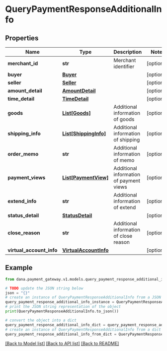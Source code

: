 # QueryPaymentResponseAdditionalInfo


## Properties

Name | Type | Description | Notes
------------ | ------------- | ------------- | -------------
**merchant_id** | **str** | Merchant identifier | [optional] 
**buyer** | [**Buyer**](Buyer.md) |  | [optional] 
**seller** | [**Seller**](Seller.md) |  | [optional] 
**amount_detail** | [**AmountDetail**](AmountDetail.md) |  | [optional] 
**time_detail** | [**TimeDetail**](TimeDetail.md) |  | [optional] 
**goods** | [**List[Goods]**](Goods.md) | Additional information of goods | [optional] 
**shipping_info** | [**List[ShippingInfo]**](ShippingInfo.md) | Additional information of shipping | [optional] 
**order_memo** | **str** | Additional information of memo | [optional] 
**payment_views** | [**List[PaymentView]**](PaymentView.md) | Additional information of payment views | [optional] 
**extend_info** | **str** | Additional information of extend | [optional] 
**status_detail** | [**StatusDetail**](StatusDetail.md) |  | [optional] 
**close_reason** | **str** | Additional information of close reason | [optional] 
**virtual_account_info** | [**VirtualAccountInfo**](VirtualAccountInfo.md) |  | [optional] 

## Example

```python
from dana.payment_gateway.v1.models.query_payment_response_additional_info import QueryPaymentResponseAdditionalInfo

# TODO update the JSON string below
json = "{}"
# create an instance of QueryPaymentResponseAdditionalInfo from a JSON string
query_payment_response_additional_info_instance = QueryPaymentResponseAdditionalInfo.from_json(json)
# print the JSON string representation of the object
print(QueryPaymentResponseAdditionalInfo.to_json())

# convert the object into a dict
query_payment_response_additional_info_dict = query_payment_response_additional_info_instance.to_dict()
# create an instance of QueryPaymentResponseAdditionalInfo from a dict
query_payment_response_additional_info_from_dict = QueryPaymentResponseAdditionalInfo.from_dict(query_payment_response_additional_info_dict)
```
[[Back to Model list]](../README.md#documentation-for-models) [[Back to API list]](../README.md#documentation-for-api-endpoints) [[Back to README]](../README.md)



